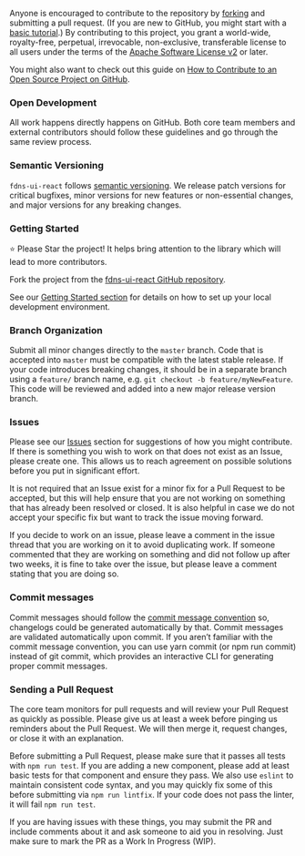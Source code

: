 Anyone is encouraged to contribute to the repository by [forking](https://help.github.com/articles/fork-a-repo) and submitting a pull request. (If you are new to GitHub, you might start with a [basic tutorial](https://help.github.com/articles/set-up-git).) By contributing to this project, you grant a world-wide, royalty-free, perpetual, irrevocable, non-exclusive, transferable license to all users under the terms of the [Apache Software License v2](https://www.apache.org/licenses/LICENSE-2.0.html) or later.

You might also want to check out this guide on [How to Contribute to an Open Source Project on GitHub](https://egghead.io/courses/how-to-contribute-to-an-open-source-project-on-github).

### Open Development
All work happens directly happens on GitHub. Both core team members and external contributors should follow these guidelines and go through the same review process.

### Semantic Versioning
`fdns-ui-react` follows [semantic versioning](https://semver.org/). We release patch versions for critical bugfixes, minor versions for new features or non-essential changes, and major versions for any breaking changes.

### Getting Started
⭐️ Please Star the project! It helps bring attention to the library which will lead to more contributors.

Fork the project from the [fdns-ui-react GitHub repository](https://github.com/cdcgov/fdns-ui-react/).

See our [Getting Started section](/#section-getting-started) for details on how to set up your local development environment.

### Branch Organization
Submit all minor changes directly to the `master` branch. Code that is accepted into `master` must be compatible with the latest stable release. If your code introduces breaking changes, it should be in a separate branch using a `feature/` branch name, e.g. `git checkout -b feature/myNewFeature`. This code will be reviewed and added into a new major release version branch.

### Issues
Please see our [Issues](https://github.com/cdcgov/fdns-ui-react/issues) section for suggestions of how you might contribute. If there is something you wish to work on that does not exist as an Issue, please create one. This allows us to reach agreement on possible solutions before you put in significant effort.

It is not required that an Issue exist for a minor fix for a Pull Request to be accepted, but this will help ensure that you are not working on something that has already been resolved or closed. It is also helpful in case we do not accept your specific fix but want to track the issue moving forward.

If you decide to work on an issue, please leave a comment in the issue thread that you are working on it to avoid duplicating work. If someone commented that they are working on something and did not follow up after two weeks, it is fine to take over the issue, but please leave a comment stating that you are doing so.

### Commit messages
Commit messages should follow the  [commit message convention](https://conventionalcommits.org/)  so, changelogs could be generated automatically by that. Commit messages are validated automatically upon commit. If you aren’t familiar with the commit message convention, you can use yarn commit (or npm run commit) instead of git commit, which provides an interactive CLI for generating proper commit messages.

### Sending a Pull Request
The core team monitors for pull requests and will review your Pull Request as quickly as possible. Please give us at least a week before pinging us reminders about the Pull Request. We will then merge it, request changes, or close it with an explanation.

Before submitting a Pull Request, please make sure that it passes all tests with `npm run test`. If you are adding a new component, please add at least basic tests for that component and ensure they pass. We also use `eslint` to maintain consistent code syntax, and you may quickly fix some of this before submitting via `npm run lintfix`. If your code does not pass the linter, it will fail `npm run test`.

If you are having issues with these things, you may submit the PR and include comments about it and ask someone to aid you in resolving. Just make sure to mark the PR as a Work In Progress (WIP).